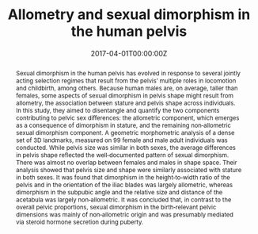 ---
abstract: 'Sexual dimorphism in the human pelvis has evolved in response to several jointly acting selection regimes that result from the pelvis’ multiple roles in locomotion and childbirth, among others. Because human males are, on average, taller than females, some aspects of sexual dimorphism in pelvis shape might result from allometry, the association between stature and pelvis shape across individuals. In this study, they aimed to disentangle and quantify the two components contributing to pelvic sex differences: the allometric component, which emerges as a consequence of dimorphism in stature, and the remaining non‐allometric sexual dimorphism component. A geometric morphometric analysis of a dense set of 3D landmarks, measured on 99 female and male adult individuals was conducted. While pelvis size was similar in both sexes, the average differences in pelvis shape reflected the well‐documented pattern of sexual dimorphism. There was almost no overlap between females and males in shape space. Their analysis showed that pelvis size and shape were similarly associated with stature in both sexes. It was found that dimorphism in the height‐to‐width ratio of the pelvis and in the orientation of the iliac blades was largely allometric, whereas dimorphism in the subpubic angle and the relative size and distance of the acetabula was largely non‐allometric. It was concluded that, in contrast to the overall pelvic proportions, sexual dimorphism in the birth‐relevant pelvic dimensions was mainly of non‐allometric origin and was presumably mediated via steroid hormone secretion during puberty.'

authors:
- Barbara Fischer
- Philipp Mitteroecker
date: "2017-04-01T00:00:00Z"
doi: ""
featured: true
image:
  caption: ''
  focal_point: ""
  preview_only: false
projects: []
publication: 'The Anatomical Record 300:698-705'
publication_short: ""
publication_types:
- "2"
publishDate: "2017-04-01T00:00:00Z"
slides: 
summary: 
tags:
- Source Themes
title: Allometry and sexual dimorphism in the human pelvis
url_link: "https://anatomypubs.onlinelibrary.wiley.com/doi/full/10.1002/ar.23549"
url_code: ""
url_dataset: ""
url_pdf: ""
url_poster: ""
url_project: ""
url_slides: ""
url_source: ""
url_video: ""
---